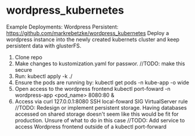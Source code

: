 # wordpress_kubernetes
Example Deployments:
Wordpress Persistent:
https://github.com/markrebetzke/wordpress_kubernetes
Deploy a wordpress instance into the newly created kubernets cluster and keep persistent data with glusterFS.

1. Clone repo
2. Make changes to kustomization.yaml for passwor. //TODO: make this secure
3. Run:
        kubectl apply -k ./
4. Ensure the pods are running by:
        kubectl get pods -n kube-app -o wide
5. Open access to the wordpress frontend
        kubectl port-foward -n wordpress-app <pod_name> 8080:80 &
6. Access via
        curl 127.0.0.1:8080
        SSH local-foward
        SIG VirtualServer rule
//TODO: Redesign or implement persistent storage. Having databases accessed on shared storage doesn't seem like this would be fit for production. Unsure of what to do in this case
//TODO: Add service to access Wordpress frontend outside of a kubectl port-forward
